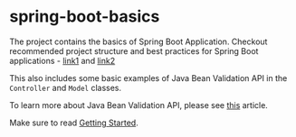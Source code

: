 # spring-boot-basics
The project contains the basics of Spring Boot Application. Checkout recommended project structure and best practices for Spring Boot applications - [link1](https://medium.com/the-resonant-web/spring-boot-2-0-project-structure-and-best-practices-part-2-7137bdcba7d3) and [link2](https://stackoverflow.com/questions/40902280/what-is-the-recommended-project-structure-for-spring-boot-rest-projects)

This also includes some basic examples of Java Bean Validation API in the `Controller` and `Model` classes.

To learn more about Java Bean Validation API, please see [this](https://www.baeldung.com/javax-validation) article.

Make sure to read [Getting Started](https://github.com/echosiddiqui/spring-boot-basics/blob/master/HELP.md).
